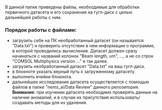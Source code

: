 В данной папке приведены файлы, необходимые для обработки первичного датасета и его сохранения на гугл-диск с целью дальнейшей работы с ним.

### Порядок работы с файлами:
- загрузить себе на ПК необработанный датасет (он называется "Data.txt") и проверить отсутствие в нем информации о программе, в которой проводились вычисления. Датасет должен сразу начинаться с названий колонок "Beam length, um", ..., а не со строк "COMSOL Multiphysics version ..." и так далее.
- загрузить необработанный датасет "Data.txt" на ваш гугл-диск.
- в блокноте указать верный путь к загруженному датасету.
- выполнить ячейки блокнота.
- дальнейшее исследование датасета осуществляется с помощью файлов в папке "nems_ai/Data Review" данного репозитория. **Внимание**: при изучении датасета необходимо проверять данные на наличие аномалий, и в случае их присутствия использовать/создавать методы для их удаления.

